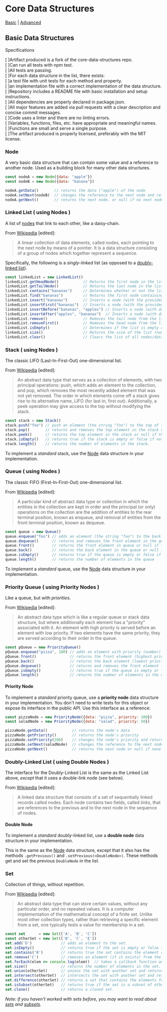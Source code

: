 # Core Data Structures

[Basic](#basic-data-structures) | [Advanced](#advanced-data-structures)

## Basic Data Structures
Specifications

 [ ]Artifact produced is a fork of the core-data-structures repo.  
 [ ]Can run all tests with npm test.  
 [ ]All tests are passing.  
 [ ]For each data structure in the list, there exists:    
     [ ]a test file with unit tests for each method and property.  
     [ ]an implementation file with a correct implementation of the data structure.  
 [ ]Repository includes a README file with basic installation and setup instructions.  
 [ ]All dependencies are properly declared in package.json.  
 [ ]All major features are added via pull requests with a clear description and concise commit messages.  
 [ ]Code uses a linter and there are no linting errors.  
 [ ]Variables, functions, files, etc. have appropriate and meaningful names.  
 [ ]Functions are small and serve a single purpose.  
 [ ]The artifact produced is properly licensed, preferably with the MIT license.   

### Node

A very basic data structure that can contain some value and a reference to another node. Used as a building block for many other data structures.

```javascript
const nodeA = new Node({data: "apple"})
const nodeB = new Node({data: "banana"})

nodeA.getData()       // returns the data ("apple") of the node
nodeA.setNext(nodeB)  // changes the reference to the next node and returns the original node
nodeA.getNext()       // returns the next node, or null if no next node
```

### Linked List ( using Nodes )

A list of [nodes](#node) that link to each other, like a daisy-chain.

From [Wikipedia](https://en.wikipedia.org/wiki/Linked_list) [edited]:

> A linear collection of data elements, called nodes, each pointing to the next node by means of a pointer. It is a data structure consisting of a group of nodes which together represent a sequence.

Specifically, the following is a _singly-linked_ list (as opposed to a [doubly-linked list](#doubly-linked-list-using-double-nodes)).

```javascript
const linkedList = new LinkedList()
linkedList.getHeadNode()           // Returns the first node in the list
linkedList.getTailNode()           // Returns the last node in the list
linkedList.contains("bananas")     // Determines whether or not the list contains the provided data
linkedList.find("bananas")         // Returns the first node containing the provided data, or -1 if not found
linkedList.insert("bananas")       // Inserts a node (with the provided data) to the tail of the list
linkedList.insertFirst("bananas")  // Inserts a node (with the provided data) to the head of the list
linkedList.insertBefore("bananas", "apples") // Inserts a node (with data "apples") before the first node containing "bananas"
linkedList.insertAfter("apples", "bananas")  // Inserts a node (with data "bananas") after the first node containing "apples"
linkedList.remove()                // Removes the tail node from the list
linkedList.removeFirst()           // Removes the head node from the list
linkedList.isEmpty()               // Determines if the list is empty or not
linkedList.size()                  // Returns the size of the list (number of nodes)
linkedList.clear()                 // Clears the list of all nodes/data
```

### Stack ( using Nodes )

The classic LIFO (Last-In-First-Out) one-dimensional list.

From [Wikipedia](https://en.wikipedia.org/wiki/Stack_(abstract_data_type)) [edited]:

> An abstract data type that serves as a collection of elements, with two principal operations: push, which adds an element to the collection, and pop, which removes the most recently added element that was not yet removed. The order in which elements come off a stack gives rise to its alternative name, LIFO (for last in, first out). Additionally, a peek operation may give access to the top without modifying the stack.

```javascript
const stack = new Stack()
stack.push("foo") // push an element (the string "foo") to the top of the stack.
stack.pop()       // returns and removes the top element in the stack or null if the stack is empty.
stack.peek()      // returns the top element in the stack or null if the stack is empty.
stack.isEmpty()   // returns true if the stack is empty or false if not.
stack.length()    // returns the number of elements in the stack.
```

To implement a _standard_ stack, use the [Node](#node) data structure in your implementation.

### Queue ( using Nodes )

The classic FIFO (First-In-First-Out) one-dimensional list.

From [Wikipedia](https://en.wikipedia.org/wiki/Queue_(abstract_data_type)) [edited]:

> A particular kind of abstract data type or collection in which the entities in the collection are kept in order and the principal (or only) operations on the collection are the addition of entities to the rear terminal position, known as enqueue, and removal of entities from the front terminal position, known as dequeue.

```javascript
const queue = new Queue()
queue.enqueue("foo") // adds an element (the string "foo") to the back of the queue.
queue.dequeue()      // returns and removes the front element in the queue or null if the queue is empty.
queue.front()        // returns the front element in queue or null if the queue is empty.
queue.back()         // returns the back element in the queue or null if the queue is empty.
queue.isEmpty()      // returns true if the queue is empty or false if not.
queue.length()       // returns the number of elements in the queue
```

To implement a _standard_ queue, use the [Node](#node) data structure in your implementation.

### Priority Queue ( using Priority Nodes )

Like a queue, but with _priorities_.

From [Wikipedia](https://en.wikipedia.org/wiki/Priority_queue) [edited]:

> An abstract data type which is like a regular queue or stack data structure, but where additionally each element has a "priority" associated with it. An element with high priority is served before an element with low priority. If two elements have the same priority, they are served according to their order in the queue.

```javascript
const pQueue = new PriorityQueue()
pQueue.enqueue("pizza", 100) // adds an element with priority (number) to the back of the queue.
pQueue.front()               // returns the front element (highest priority) in the queue or null if the queue is empty.
pQueue.back()                // returns the back element (lowest priority) in the queue or null if the queue is empty.
pQueue.dequeue()             // returns and removes the front element (highest priority) in the queue or null if the queue is empty.
pQueue.isEmpty()             // returns true if the queue is empty or false if not.
pQueue.length()              // returns the number of elements in the queue.
```

#### Priority Node

To implement a _standard_ priority queue, use a **priority node** data structure in your implementation. You don't need to write tests for this object or expose its interface in the public API. Use this interface as a reference:

```javascript
const pizzaNode = new PriorityNode({data: "pizza", priority: 100})
const saladNode = new PriorityNode({data: "salad", priority: 50})

pizzaNode.getData()           // returns the node's data
pizzaNode.getPriority()       // returns the node's priority
pizzaNode.setPriority(200)    // changes the node's priority and returns the node
pizzaNode.setNext(saladNode)  // changes the reference to the next node and returns the original node
pizzaNode.getNext()           // returns the next node or null if none
```

### Doubly-Linked List ( using Double Nodes )

The interface for the Doubly-Linked List is the same as the Linked List above, _except_ that it uses a double-link node (see below).

From [Wikipedia](https://en.wikipedia.org/wiki/Doubly_linked_list) [edited]:

> A linked data structure that consists of a set of sequentially linked records called nodes. Each node contains two fields, called _links_, that are references to the previous and to the next node in the sequence of nodes.

#### Double Node

To implement a _standard_ doubly-linked list, use a **double node** data structure in your implementation.

This is the same as the [Node](#node) data structure, except that it also has the methods `.getPrevious()` and `.setPrevious(<DoubleNode>)`. These methods get and set the previous `DoubleNode` in the list.

### Set

Collection of things, without repetition.

From [Wikipedia](https://en.wikipedia.org/wiki/Set_(abstract_data_type)) [edited]:

> An abstract data type that can store certain values, without any particular order, and no repeated values. It is a computer implementation of the mathematical concept of a finite set. Unlike most other collection types, rather than retrieving a specific element from a set, one typically tests a value for membership in a set.

```javascript
const set      = new Set(['A', 'B', 'C'])
const otherSet = new Set(['B', 'C', 'E'])
set.add('D')             // adds an element to the set.
set.isEmpty()            // returns true if the set is empty or false if not.
set.contains('B')        // returns true the set contains the element or false if not.
set.remove('C')          // removes an element (if it exists) from the set.
set.forEach(elem => console.log(elem))  // takes a callback function and passes it each element in sequence.
set.size()               // returns the number of elements in the set.
set.union(otherSet)      // unions the set with another set and returns the resulting set.
set.intersect(otherSet)  // intersects the set with another set and returns the resulting set.
set.difference(otherSet) // returns a set that contains the elements found in the set but not in otherSet.
set.isSubset(otherSet)   // returns true if the set is a subset of otherSet or false if not.
set.clone()              // returns a cloned set.
```

_Note: if you haven't worked with sets before, you may want to read about [sets](https://www.mathsisfun.com/sets/sets-introduction.html) and [subsets](https://www.mathsisfun.com/activity/subsets.html)._
